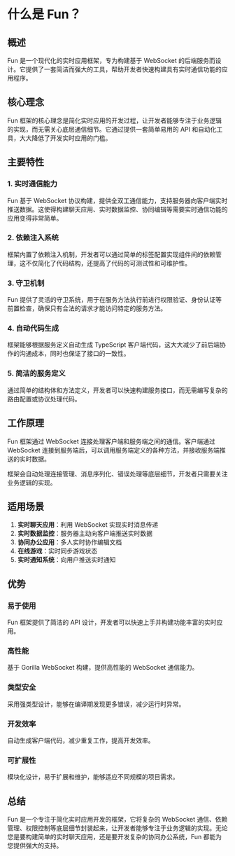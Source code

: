 # 什么是 Fun？

## 概述

Fun 是一个现代化的实时应用框架，专为构建基于 WebSocket 的后端服务而设计。它提供了一套简洁而强大的工具，帮助开发者快速构建具有实时通信功能的应用程序。

## 核心理念

Fun 框架的核心理念是简化实时应用的开发过程，让开发者能够专注于业务逻辑的实现，而无需关心底层通信细节。它通过提供一套简单易用的 API 和自动化工具，大大降低了开发实时应用的门槛。

## 主要特性

### 1. 实时通信能力
Fun 基于 WebSocket 协议构建，提供全双工通信能力，支持服务器向客户端实时推送数据。这使得构建聊天应用、实时数据监控、协同编辑等需要实时通信功能的应用变得非常简单。

### 2. 依赖注入系统
框架内置了依赖注入机制，开发者可以通过简单的标签配置实现组件间的依赖管理，这不仅简化了代码结构，还提高了代码的可测试性和可维护性。

### 3. 守卫机制
Fun 提供了灵活的守卫系统，用于在服务方法执行前进行权限验证、身份认证等前置检查，确保只有合法的请求才能访问特定的服务方法。

### 4. 自动代码生成
框架能够根据服务定义自动生成 TypeScript 客户端代码，这大大减少了前后端协作的沟通成本，同时也保证了接口的一致性。

### 5. 简洁的服务定义
通过简单的结构体和方法定义，开发者可以快速构建服务接口，而无需编写复杂的路由配置或协议处理代码。

## 工作原理

Fun 框架通过 WebSocket 连接处理客户端和服务端之间的通信。客户端通过 WebSocket 连接到服务端后，可以调用服务端定义的各种方法，并接收服务端推送的实时数据。

框架会自动处理连接管理、消息序列化、错误处理等底层细节，开发者只需要关注业务逻辑的实现。

## 适用场景

1. **实时聊天应用**：利用 WebSocket 实现实时消息传递
2. **实时数据监控**：服务器主动向客户端推送实时数据
3. **协同办公应用**：多人实时协作编辑文档
4. **在线游戏**：实时同步游戏状态
5. **实时通知系统**：向用户推送实时通知

## 优势

### 易于使用
Fun 框架提供了简洁的 API 设计，开发者可以快速上手并构建功能丰富的实时应用。

### 高性能
基于 Gorilla WebSocket 构建，提供高性能的 WebSocket 通信能力。

### 类型安全
采用强类型设计，能够在编译期发现更多错误，减少运行时异常。

### 开发效率
自动生成客户端代码，减少重复工作，提高开发效率。

### 可扩展性
模块化设计，易于扩展和维护，能够适应不同规模的项目需求。

## 总结

Fun 是一个专注于简化实时应用开发的框架，它将复杂的 WebSocket 通信、依赖管理、权限控制等底层细节封装起来，让开发者能够专注于业务逻辑的实现。无论您是要构建简单的实时聊天应用，还是要开发复杂的协同办公系统，Fun 都能为您提供强大的支持。
